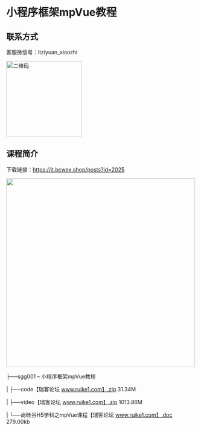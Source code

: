 # 小程序框架mpVue教程

## 联系方式

客服微信号：itziyuan_xiaozhi

<img src="https://ziyuanyun.oss-cn-guangzhou.aliyuncs.com/common/20240614073449/666b82192834a.jpg" width="200" height="200" alt="二维码">

## 课程简介

下载链接：https://it.bcwex.shop/posts?id=2025

<img src="https://ziyuanyun.oss-cn-guangzhou.aliyuncs.com/yun/20240515183631/6644902f71ff8.jpg" width="500" alt="">

  ├──sgg001 &#8211; 小程序框架mpVue教程

 | ├──code【瑞客论坛 www.ruike1.com】.zip 31.34M

 | ├──video【瑞客论坛 www.ruike1.com】.zip 1013.86M

 | └──尚硅谷H5学科之mpVue课程【瑞客论坛 www.ruike1.com】.doc 279.00kb

  